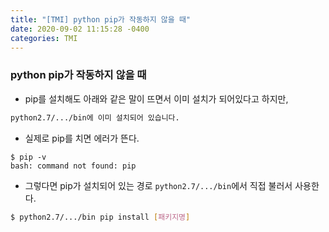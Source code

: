```yaml
---
title: "[TMI] python pip가 작동하지 않을 때"
date: 2020-09-02 11:15:28 -0400
categories: TMI
---
```



### python pip가 작동하지 않을 때

- pip를 설치해도 아래와 같은 말이 뜨면서 이미 설치가 되어있다고 하지만,

```bash
python2.7/.../bin에 이미 설치되어 있습니다.
```
- 실제로 pip를 치면 에러가 뜬다.
```
$ pip -v         
bash: command not found: pip
```

- 그렇다면 pip가 설치되어 있는 경로 ``python2.7/.../bin``에서 직접 불러서 사용한다.

```bash
$ python2.7/.../bin pip install [패키지명]
```
